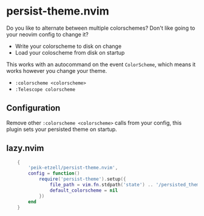 # persist-theme.nvim

Do you like to alternate between multiple colorschemes? Don't like going to your neovim config to change it?

- Write your colorscheme to disk on change
- Load your coloscheme from disk on startup

This works with an autocommand on the event `ColorScheme`, which means it works however you change your theme.

- `:colorscheme <colorscheme>`
- `:Telescope colorscheme`

## Configuration

Remove other `:colorscheme <colorscheme>` calls from your config,
this plugin sets your persisted theme on startup.

## lazy.nvim

```lua
    {
        'peik-etzell/persist-theme.nvim',
        config = function()
            require('persist-theme').setup({
                file_path = vim.fn.stdpath('state') .. '/persisted_theme',
                default_colorscheme = nil
            })
        end
    }
```
